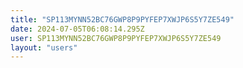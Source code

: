 ```yaml
---
title: "SP113MYNN52BC76GWP8P9PYFEP7XWJP6S5Y7ZE549"
date: 2024-07-05T06:08:14.295Z
user: SP113MYNN52BC76GWP8P9PYFEP7XWJP6S5Y7ZE549
layout: "users"
---
```

    